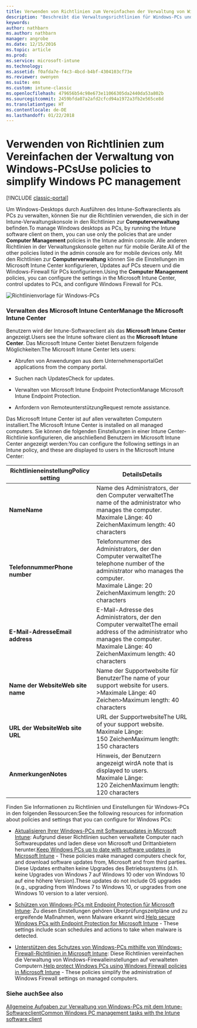 ```yaml
---
title: Verwenden von Richtlinien zum Vereinfachen der Verwaltung von Windows-PCs
description: "Beschreibt die Verwaltungsrichtlinien für Windows-PCs und die Einstellungen für das Microsoft Intune Center."
keywords: 
author: nathbarn
ms.author: nathbarn
manager: angrobe
ms.date: 12/15/2016
ms.topic: article
ms.prod: 
ms.service: microsoft-intune
ms.technology: 
ms.assetid: f0afda7e-f4c3-4bcd-b4bf-4304103cf73e
ms.reviewer: owenyen
ms.suite: ems
ms.custom: intune-classic
ms.openlocfilehash: 479656b54c98e673e11066305da2440da53a802b
ms.sourcegitcommit: 2459bfda07a2afd2cfcd94a1972a3fb2e565ce8d
ms.translationtype: HT
ms.contentlocale: de-DE
ms.lasthandoff: 01/22/2018
---
```

# <a name="use-policies-to-simplify-windows-pc-management"></a><span data-ttu-id="6e52f-103">Verwenden von Richtlinien zum Vereinfachen der Verwaltung von Windows-PCs</span><span class="sxs-lookup"><span data-stu-id="6e52f-103">Use policies to simplify Windows PC management</span></span>

[!INCLUDE [classic-portal](../includes/classic-portal.md)]

<span data-ttu-id="6e52f-104">Um Windows-Desktops durch Ausführen des Intune-Softwareclients als PCs zu verwalten, können Sie nur die Richtlinien verwenden, die sich in der Intune-Verwaltungskonsole in den Richtlinien zur **Computerverwaltung** befinden.</span><span class="sxs-lookup"><span data-stu-id="6e52f-104">To manage Windows desktops as PCs, by running the Intune software client on them, you can use only the policies that are under **Computer Management** policies in the Intune admin console.</span></span> <span data-ttu-id="6e52f-105">Alle anderen Richtlinien in der Verwaltungskonsole gelten nur für mobile Geräte.</span><span class="sxs-lookup"><span data-stu-id="6e52f-105">All of the other policies listed in the admin console are for mobile devices only.</span></span> <span data-ttu-id="6e52f-106">Mit den Richtlinien zur **Computerverwaltung** können Sie die Einstellungen im Microsoft Intune Center konfigurieren, Updates auf PCs steuern und die Windows-Firewall für PCs konfigurieren.</span><span class="sxs-lookup"><span data-stu-id="6e52f-106">Using the **Computer Management** policies, you can configure the settings in the Microsoft Intune Center, control updates to PCs, and configure Windows Firewall for PCs.</span></span>

![Richtlinienvorlage für Windows-PCs](../media/pc_policy_template.png)

### <a name="manage-the-microsoft-intune-center"></a><span data-ttu-id="6e52f-108">Verwalten des Microsoft Intune Center</span><span class="sxs-lookup"><span data-stu-id="6e52f-108">Manage the Microsoft Intune Center</span></span>
<span data-ttu-id="6e52f-109">Benutzern wird der Intune-Softwareclient als das **Microsoft Intune Center** angezeigt.</span><span class="sxs-lookup"><span data-stu-id="6e52f-109">Users see the Intune software client as the **Microsoft Intune Center**.</span></span> <span data-ttu-id="6e52f-110">Das Microsoft Intune Center bietet Benutzern folgende Möglichkeiten:</span><span class="sxs-lookup"><span data-stu-id="6e52f-110">The Microsoft Intune Center lets users:</span></span>

-   <span data-ttu-id="6e52f-111">Abrufen von Anwendungen aus dem Unternehmensportal</span><span class="sxs-lookup"><span data-stu-id="6e52f-111">Get applications from the company portal.</span></span>

-   <span data-ttu-id="6e52f-112">Suchen nach Updates</span><span class="sxs-lookup"><span data-stu-id="6e52f-112">Check for updates.</span></span>

-   <span data-ttu-id="6e52f-113">Verwalten von Microsoft Intune Endpoint Protection</span><span class="sxs-lookup"><span data-stu-id="6e52f-113">Manage Microsoft Intune Endpoint Protection.</span></span>

-  <span data-ttu-id="6e52f-114">Anfordern von Remoteunterstützung</span><span class="sxs-lookup"><span data-stu-id="6e52f-114">Request remote assistance.</span></span>

<span data-ttu-id="6e52f-115">Das Microsoft Intune Center ist auf allen verwalteten Computern installiert.</span><span class="sxs-lookup"><span data-stu-id="6e52f-115">The Microsoft Intune Center is installed on all managed computers.</span></span> <span data-ttu-id="6e52f-116">Sie können die folgenden Einstellungen in einer Intune Center-Richtlinie konfigurieren, die anschließend Benutzern im Microsoft Intune Center angezeigt werden:</span><span class="sxs-lookup"><span data-stu-id="6e52f-116">You can configure the following settings in an Intune policy, and these are displayed to users in the Microsoft Intune Center:</span></span>

|<span data-ttu-id="6e52f-117">Richtlinieneinstellung</span><span class="sxs-lookup"><span data-stu-id="6e52f-117">Policy setting</span></span>|<span data-ttu-id="6e52f-118">Details</span><span class="sxs-lookup"><span data-stu-id="6e52f-118">Details</span></span>|
|------------------|--------------------|
|<span data-ttu-id="6e52f-119">**Name**</span><span class="sxs-lookup"><span data-stu-id="6e52f-119">**Name**</span></span>|<span data-ttu-id="6e52f-120">Name des Administrators, der den Computer verwaltet</span><span class="sxs-lookup"><span data-stu-id="6e52f-120">The name of the administrator who manages the computer.</span></span><br /><span data-ttu-id="6e52f-121">Maximale Länge: 40 Zeichen</span><span class="sxs-lookup"><span data-stu-id="6e52f-121">Maximum length: 40 characters</span></span>|
|<span data-ttu-id="6e52f-122">**Telefonnummer**</span><span class="sxs-lookup"><span data-stu-id="6e52f-122">**Phone number**</span></span>|<span data-ttu-id="6e52f-123">Telefonnummer des Administrators, der den Computer verwaltet</span><span class="sxs-lookup"><span data-stu-id="6e52f-123">The telephone number of the administrator who manages the computer.</span></span><br /><span data-ttu-id="6e52f-124">Maximale Länge: 20 Zeichen</span><span class="sxs-lookup"><span data-stu-id="6e52f-124">Maximum length: 20 characters</span></span>|
|<span data-ttu-id="6e52f-125">**E-Mail-Adresse**</span><span class="sxs-lookup"><span data-stu-id="6e52f-125">**Email address**</span></span>|<span data-ttu-id="6e52f-126">E-Mail-Adresse des Administrators, der den Computer verwaltet</span><span class="sxs-lookup"><span data-stu-id="6e52f-126">The email address of the administrator who manages the computer.</span></span><br /><span data-ttu-id="6e52f-127">Maximale Länge: 40 Zeichen</span><span class="sxs-lookup"><span data-stu-id="6e52f-127">Maximum length: 40 characters</span></span>|
|<span data-ttu-id="6e52f-128">**Name der Website**</span><span class="sxs-lookup"><span data-stu-id="6e52f-128">**Web site name**</span></span>|<span data-ttu-id="6e52f-129">Name der Supportwebsite für Benutzer</span><span class="sxs-lookup"><span data-stu-id="6e52f-129">The name of your support website for users.</span></span><br /><span data-ttu-id="6e52f-130">>Maximale Länge: 40 Zeichen</span><span class="sxs-lookup"><span data-stu-id="6e52f-130">>Maximum length: 40 characters</span></span>|
|<span data-ttu-id="6e52f-131">**URL der Website**</span><span class="sxs-lookup"><span data-stu-id="6e52f-131">**Web site URL**</span></span>|<span data-ttu-id="6e52f-132">URL der Supportwebsite</span><span class="sxs-lookup"><span data-stu-id="6e52f-132">The URL of your support website.</span></span><br /><span data-ttu-id="6e52f-133">Maximale Länge: 150 Zeichen</span><span class="sxs-lookup"><span data-stu-id="6e52f-133">Maximum length: 150 characters</span></span>|
|<span data-ttu-id="6e52f-134">**Anmerkungen**</span><span class="sxs-lookup"><span data-stu-id="6e52f-134">**Notes**</span></span>|<span data-ttu-id="6e52f-135">Hinweis, der Benutzern angezeigt wird</span><span class="sxs-lookup"><span data-stu-id="6e52f-135">A note that is displayed to users.</span></span><br /><span data-ttu-id="6e52f-136">Maximale Länge: 120 Zeichen</span><span class="sxs-lookup"><span data-stu-id="6e52f-136">Maximum length: 120 characters</span></span>|

<span data-ttu-id="6e52f-137">Finden Sie Informationen zu Richtlinien und Einstellungen für Windows-PCs in den folgenden Ressourcen:</span><span class="sxs-lookup"><span data-stu-id="6e52f-137">See the following resources for information about policies and settings that you can configure for Windows PCs:</span></span>

- <span data-ttu-id="6e52f-138">[Aktualisieren Ihrer Windows-PCs mit Softwareupdates in Microsoft Intune](keep-windows-pcs-up-to-date-with-software-updates-in-microsoft-intune.md): Aufgrund dieser Richtlinien suchen verwaltete Computer nach Softwareupdates und laden diese von Microsoft und Drittanbietern herunter.</span><span class="sxs-lookup"><span data-stu-id="6e52f-138">[Keep Windows PCs up to date with software updates in Microsoft Intune](keep-windows-pcs-up-to-date-with-software-updates-in-microsoft-intune.md) - These policies make managed computers check for, and download software updates from, Microsoft and from third parties.</span></span> <span data-ttu-id="6e52f-139">Diese Updates enthalten keine Upgrades des Betriebssystems (d.h. keine Upgrades von Windows 7 auf Windows 10 oder von Windows 10 auf eine höhere Version).</span><span class="sxs-lookup"><span data-stu-id="6e52f-139">These updates do not include OS upgrades (e.g., upgrading from Windows 7 to Windows 10, or upgrades from one Windows 10 version to a later version).</span></span>

- <span data-ttu-id="6e52f-140">[Schützen von Windows-PCs mit Endpoint Protection für Microsoft Intune](help-secure-windows-pcs-with-endpoint-protection-for-microsoft-intune.md): Zu diesen Einstellungen gehören Überprüfungszeitpläne und zu ergreifende Maßnahmen, wenn Malware erkannt wird.</span><span class="sxs-lookup"><span data-stu-id="6e52f-140">[Help secure Windows PCs with Endpoint Protection for Microsoft Intune](help-secure-windows-pcs-with-endpoint-protection-for-microsoft-intune.md) - These settings include scan schedules and actions to take when malware is detected.</span></span>

- <span data-ttu-id="6e52f-141">[Unterstützen des Schutzes von Windows-PCs mithilfe von Windows-Firewall-Richtlinien in Microsoft Intune](help-protect-windows-pcs-using-windows-firewall-policies-in-microsoft-intune.md): Diese Richtlinien vereinfachen die Verwaltung von Windows-Firewalleinstellungen auf verwalteten Computern.</span><span class="sxs-lookup"><span data-stu-id="6e52f-141">[Help protect Windows PCs using Windows Firewall policies in Microsoft Intune](help-protect-windows-pcs-using-windows-firewall-policies-in-microsoft-intune.md) - These policies simplify the administration of Windows Firewall settings on managed computers.</span></span>


### <a name="see-also"></a><span data-ttu-id="6e52f-142">Siehe auch</span><span class="sxs-lookup"><span data-stu-id="6e52f-142">See also</span></span>

[<span data-ttu-id="6e52f-143">Allgemeine Aufgaben zur Verwaltung von Windows-PCs mit dem Intune-Softwareclient</span><span class="sxs-lookup"><span data-stu-id="6e52f-143">Common Windows PC management tasks with the Intune software client</span></span>](common-windows-pc-management-tasks-with-the-microsoft-intune-computer-client.md)
